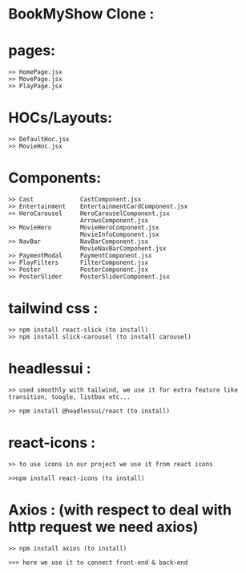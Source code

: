# BookMyShow Clone :

# pages:

    >> HomePage.jsx
    >> MovePage.jsx
    >> PlayPage.jsx

# HOCs/Layouts:

    >> DefaultHoc.jsx
    >> MovieHoc.jsx

# Components:

    >> Cast             CastComponent.jsx
    >> Entertainment    EntertainmentCardComponent.jsx
    >> HeroCarousel     HeroCarouselComponent.jsx
                        ArrowsComponent.jsx
    >> MovieHero        MovieHeroComponent.jsx
                        MovieInfoComponent.jsx
    >> NavBar           NavBarComponent.jsx
                        MovieNavBarComponent.jsx
    >> PaymentModal     PaymentComponent.jsx
    >> PlayFilters      FilterComponent.jsx
    >> Poster           PosterComponent.jsx
    >> PosterSlider     PosterSliderComponent.jsx

# tailwind css :

    >> npm install react-slick (to install)
    >> npm install slick-carousel (to install carousel)

# headlessui :

    >> used smoothly with tailwind, we use it for extra feature like transition, toogle, listbox etc...

    >> npm install @headlessui/react (to install)

# react-icons :

    >> to use icons in our project we use it from react icons

    >>npm install react-icons (to install)

# Axios : (with respect to deal with http request we need axios)

    >> npm install axios (to install)

    >>> here we use it to connect front-end & back-end

